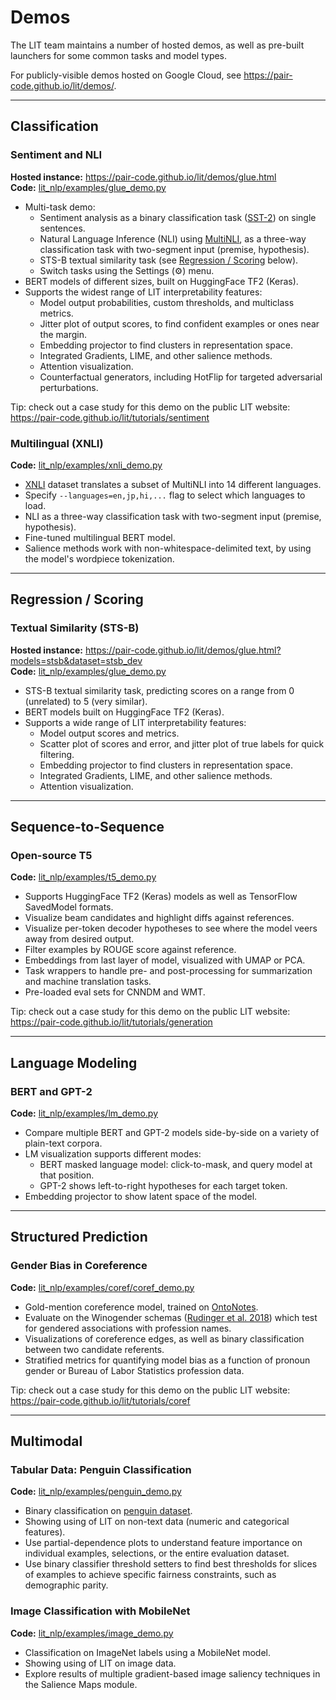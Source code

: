 # Demos

<!--* freshness: { owner: 'lit-dev' reviewed: '2022-01-12' }
      css: "//depot/google3/third_party/py/lit_nlp/g3doc/includes/demos.css"
*-->

<!-- [TOC] placeholder - DO NOT REMOVE -->

The LIT team maintains a number of hosted demos, as well as pre-built launchers
for some common tasks and model types.

For publicly-visible demos hosted on Google Cloud, see
https://pair-code.github.io/lit/demos/.

--------------------------------------------------------------------------------

## Classification <!-- DO NOT REMOVE {#classification .demo-section-header} -->

### Sentiment and NLI <!-- DO NOT REMOVE {#glue .demo-header} -->

**Hosted instance:** https://pair-code.github.io/lit/demos/glue.html \
**Code:** [lit_nlp/examples/glue_demo.py](../lit_nlp/examples/glue_demo.py)

*   Multi-task demo:
    *   Sentiment analysis as a binary classification task
        ([SST-2](https://nlp.stanford.edu/sentiment/treebank.html)) on single
        sentences.
    *   Natural Language Inference (NLI) using
        [MultiNLI](https://cims.nyu.edu/~sbowman/multinli/), as a three-way
        classification task with two-segment input (premise, hypothesis).
    *   STS-B textual similarity task (see [Regression / Scoring](#scoring)
        below).
    *   Switch tasks using the Settings (⚙️) menu.
*   BERT models of different sizes, built on HuggingFace TF2 (Keras).
*   Supports the widest range of LIT interpretability features:
    *   Model output probabilities, custom thresholds, and multiclass metrics.
    *   Jitter plot of output scores, to find confident examples or ones near
        the margin.
    *   Embedding projector to find clusters in representation space.
    *   Integrated Gradients, LIME, and other salience methods.
    *   Attention visualization.
    *   Counterfactual generators, including HotFlip for targeted adversarial
        perturbations.

Tip: check out a case study for this demo on the public LIT website:
https://pair-code.github.io/lit/tutorials/sentiment

### Multilingual (XNLI) <!-- DO NOT REMOVE {#xnli .demo-header} -->

**Code:** [lit_nlp/examples/xnli_demo.py](../lit_nlp/examples/xnli_demo.py)

*   [XNLI](https://cims.nyu.edu/~sbowman/xnli/) dataset translates a subset of
    MultiNLI into 14 different languages.
*   Specify `--languages=en,jp,hi,...` flag to select which languages to load.
*   NLI as a three-way classification task with two-segment input (premise,
    hypothesis).
*   Fine-tuned multilingual BERT model.
*   Salience methods work with non-whitespace-delimited text, by using the
    model's wordpiece tokenization.

--------------------------------------------------------------------------------

## Regression / Scoring <!-- DO NOT REMOVE {#scoring .demo-section-header} -->

### Textual Similarity (STS-B) <!-- DO NOT REMOVE {#stsb .demo-header} -->

**Hosted instance:** https://pair-code.github.io/lit/demos/glue.html?models=stsb&dataset=stsb_dev \
**Code:** [lit_nlp/examples/glue_demo.py](../lit_nlp/examples/glue_demo.py)

*   STS-B textual similarity task, predicting scores on a range from 0
    (unrelated) to 5 (very similar).
*   BERT models built on HuggingFace TF2 (Keras).
*   Supports a wide range of LIT interpretability features:
    *   Model output scores and metrics.
    *   Scatter plot of scores and error, and jitter plot of true labels for
        quick filtering.
    *   Embedding projector to find clusters in representation space.
    *   Integrated Gradients, LIME, and other salience methods.
    *   Attention visualization.

--------------------------------------------------------------------------------

## Sequence-to-Sequence <!-- DO NOT REMOVE {#seq2seq .demo-section-header} -->

### Open-source T5 <!-- DO NOT REMOVE {#t5 .demo-header} -->

**Code:** [lit_nlp/examples/t5_demo.py](../lit_nlp/examples/t5_demo.py)

*   Supports HuggingFace TF2 (Keras) models as well as TensorFlow SavedModel
    formats.
*   Visualize beam candidates and highlight diffs against references.
*   Visualize per-token decoder hypotheses to see where the model veers away
    from desired output.
*   Filter examples by ROUGE score against reference.
*   Embeddings from last layer of model, visualized with UMAP or PCA.
*   Task wrappers to handle pre- and post-processing for summarization and
    machine translation tasks.
*   Pre-loaded eval sets for CNNDM and WMT.

Tip: check out a case study for this demo on the public LIT website:
https://pair-code.github.io/lit/tutorials/generation

--------------------------------------------------------------------------------

## Language Modeling <!-- DO NOT REMOVE {#lm .demo-section-header} -->

### BERT and GPT-2 <!-- DO NOT REMOVE {#bert .demo-header} -->

**Code:** [lit_nlp/examples/lm_demo.py](../lit_nlp/examples/lm_demo.py)

*   Compare multiple BERT and GPT-2 models side-by-side on a variety of
    plain-text corpora.
*   LM visualization supports different modes:
    *   BERT masked language model: click-to-mask, and query model at that
        position.
    *   GPT-2 shows left-to-right hypotheses for each target token.
*   Embedding projector to show latent space of the model.

--------------------------------------------------------------------------------

## Structured Prediction <!-- DO NOT REMOVE {#structured .demo-section-header} -->

### Gender Bias in Coreference <!-- DO NOT REMOVE {#coref .demo-header} -->

**Code:** [lit_nlp/examples/coref/coref_demo.py](../lit_nlp/examples/coref/coref_demo.py)

*   Gold-mention coreference model, trained on
    [OntoNotes](https://catalog.ldc.upenn.edu/LDC2013T19).
*   Evaluate on the Winogender schemas
    ([Rudinger et al. 2018](https://arxiv.org/abs/1804.09301)) which test for
    gendered associations with profession names.
*   Visualizations of coreference edges, as well as binary classification
    between two candidate referents.
*   Stratified metrics for quantifying model bias as a function of pronoun
    gender or Bureau of Labor Statistics profession data.

Tip: check out a case study for this demo on the public LIT website:
https://pair-code.github.io/lit/tutorials/coref

--------------------------------------------------------------------------------

## Multimodal <!-- DO NOT REMOVE {#multimodal .demo-section-header} -->

### Tabular Data: Penguin Classification <!-- DO NOT REMOVE {#penguin .demo-header} -->

**Code:** [lit_nlp/examples/penguin_demo.py](../lit_nlp/examples/penguin_demo.py)

*   Binary classification on
    [penguin dataset](https://www.tensorflow.org/datasets/catalog/penguins).
*   Showing using of LIT on non-text data (numeric and categorical features).
*   Use partial-dependence plots to understand feature importance on individual
    examples, selections, or the entire evaluation dataset.
*   Use binary classifier threshold setters to find best thresholds for slices
    of examples to achieve specific fairness constraints, such as demographic
    parity.

### Image Classification with MobileNet <!-- DO NOT REMOVE {#mobilenet .demo-header} -->

**Code:** [lit_nlp/examples/image_demo.py](../lit_nlp/examples/image_demo.py)

*   Classification on ImageNet labels using a MobileNet model.
*   Showing using of LIT on image data.
*   Explore results of multiple gradient-based image saliency techniques in the
    Salience Maps module.

